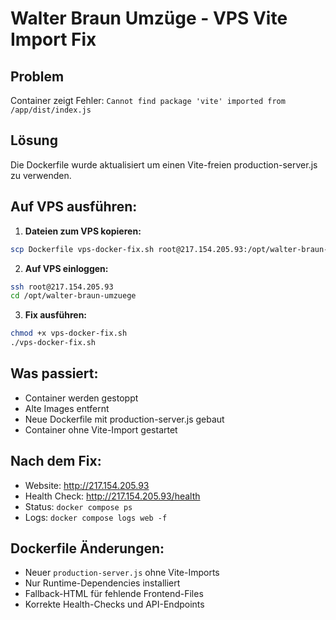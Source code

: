 # Walter Braun Umzüge - VPS Vite Import Fix

## Problem
Container zeigt Fehler: `Cannot find package 'vite' imported from /app/dist/index.js`

## Lösung
Die Dockerfile wurde aktualisiert um einen Vite-freien production-server.js zu verwenden.

## Auf VPS ausführen:

1. **Dateien zum VPS kopieren:**
```bash
scp Dockerfile vps-docker-fix.sh root@217.154.205.93:/opt/walter-braun-umzuege/
```

2. **Auf VPS einloggen:**
```bash
ssh root@217.154.205.93
cd /opt/walter-braun-umzuege
```

3. **Fix ausführen:**
```bash
chmod +x vps-docker-fix.sh
./vps-docker-fix.sh
```

## Was passiert:
- Container werden gestoppt
- Alte Images entfernt
- Neue Dockerfile mit production-server.js gebaut
- Container ohne Vite-Import gestartet

## Nach dem Fix:
- Website: http://217.154.205.93
- Health Check: http://217.154.205.93/health
- Status: `docker compose ps`
- Logs: `docker compose logs web -f`

## Dockerfile Änderungen:
- Neuer `production-server.js` ohne Vite-Imports
- Nur Runtime-Dependencies installiert  
- Fallback-HTML für fehlende Frontend-Files
- Korrekte Health-Checks und API-Endpoints